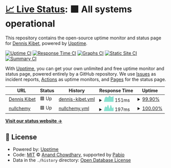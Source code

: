 # [📈 Live Status](https://DennisRono.github.io/upkibz): <!--live status--> **🟩 All systems operational**

This repository contains the open-source uptime monitor and status page for [Dennis Kibet](https://denniskibet.com), powered by [Upptime](https://github.com/upptime/upptime).

[![Uptime CI](https://github.com/DennisRono/upkibz/workflows/Uptime%20CI/badge.svg)](https://github.com/DennisRono/upkibz/actions?query=workflow%3A%22Uptime+CI%22)
[![Response Time CI](https://github.com/DennisRono/upkibz/workflows/Response%20Time%20CI/badge.svg)](https://github.com/DennisRono/upkibz/actions?query=workflow%3A%22Response+Time+CI%22)
[![Graphs CI](https://github.com/DennisRono/upkibz/workflows/Graphs%20CI/badge.svg)](https://github.com/DennisRono/upkibz/actions?query=workflow%3A%22Graphs+CI%22)
[![Static Site CI](https://github.com/DennisRono/upkibz/workflows/Static%20Site%20CI/badge.svg)](https://github.com/DennisRono/upkibz/actions?query=workflow%3A%22Static+Site+CI%22)
[![Summary CI](https://github.com/DennisRono/upkibz/workflows/Summary%20CI/badge.svg)](https://github.com/DennisRono/upkibz/actions?query=workflow%3A%22Summary+CI%22)

With [Upptime](https://upptime.js.org), you can get your own unlimited and free uptime monitor and status page, powered entirely by a GitHub repository. We use [Issues](https://github.com/DennisRono/upkibz/issues) as incident reports, [Actions](https://github.com/DennisRono/upkibz/actions) as uptime monitors, and [Pages](https://DennisRono.github.io/upkibz) for the status page.

<!--start: status pages-->
<!-- This summary is generated by Upptime (https://github.com/upptime/upptime) -->
<!-- Do not edit this manually, your changes will be overwritten -->
<!-- prettier-ignore -->
| URL | Status | History | Response Time | Uptime |
| --- | ------ | ------- | ------------- | ------ |
| <img alt="" src="https://icons.duckduckgo.com/ip3/denniskibet.com.ico" height="13"> [Dennis Kibet](https://denniskibet.com) | 🟩 Up | [dennis-kibet.yml](https://github.com/DennisRono/upkibz/commits/HEAD/history/dennis-kibet.yml) | <details><summary><img alt="Response time graph" src="./graphs/dennis-kibet/response-time-week.png" height="20"> 151ms</summary><br><a href="https://DennisRono.github.io/upkibz/history/dennis-kibet"><img alt="Response time 162" src="https://img.shields.io/endpoint?url=https%3A%2F%2Fraw.githubusercontent.com%2FDennisRono%2Fupkibz%2FHEAD%2Fapi%2Fdennis-kibet%2Fresponse-time.json"></a><br><a href="https://DennisRono.github.io/upkibz/history/dennis-kibet"><img alt="24-hour response time 178" src="https://img.shields.io/endpoint?url=https%3A%2F%2Fraw.githubusercontent.com%2FDennisRono%2Fupkibz%2FHEAD%2Fapi%2Fdennis-kibet%2Fresponse-time-day.json"></a><br><a href="https://DennisRono.github.io/upkibz/history/dennis-kibet"><img alt="7-day response time 151" src="https://img.shields.io/endpoint?url=https%3A%2F%2Fraw.githubusercontent.com%2FDennisRono%2Fupkibz%2FHEAD%2Fapi%2Fdennis-kibet%2Fresponse-time-week.json"></a><br><a href="https://DennisRono.github.io/upkibz/history/dennis-kibet"><img alt="30-day response time 165" src="https://img.shields.io/endpoint?url=https%3A%2F%2Fraw.githubusercontent.com%2FDennisRono%2Fupkibz%2FHEAD%2Fapi%2Fdennis-kibet%2Fresponse-time-month.json"></a><br><a href="https://DennisRono.github.io/upkibz/history/dennis-kibet"><img alt="1-year response time 162" src="https://img.shields.io/endpoint?url=https%3A%2F%2Fraw.githubusercontent.com%2FDennisRono%2Fupkibz%2FHEAD%2Fapi%2Fdennis-kibet%2Fresponse-time-year.json"></a></details> | <details><summary><a href="https://DennisRono.github.io/upkibz/history/dennis-kibet">99.90%</a></summary><a href="https://DennisRono.github.io/upkibz/history/dennis-kibet"><img alt="All-time uptime 99.98%" src="https://img.shields.io/endpoint?url=https%3A%2F%2Fraw.githubusercontent.com%2FDennisRono%2Fupkibz%2FHEAD%2Fapi%2Fdennis-kibet%2Fuptime.json"></a><br><a href="https://DennisRono.github.io/upkibz/history/dennis-kibet"><img alt="24-hour uptime 99.29%" src="https://img.shields.io/endpoint?url=https%3A%2F%2Fraw.githubusercontent.com%2FDennisRono%2Fupkibz%2FHEAD%2Fapi%2Fdennis-kibet%2Fuptime-day.json"></a><br><a href="https://DennisRono.github.io/upkibz/history/dennis-kibet"><img alt="7-day uptime 99.90%" src="https://img.shields.io/endpoint?url=https%3A%2F%2Fraw.githubusercontent.com%2FDennisRono%2Fupkibz%2FHEAD%2Fapi%2Fdennis-kibet%2Fuptime-week.json"></a><br><a href="https://DennisRono.github.io/upkibz/history/dennis-kibet"><img alt="30-day uptime 99.98%" src="https://img.shields.io/endpoint?url=https%3A%2F%2Fraw.githubusercontent.com%2FDennisRono%2Fupkibz%2FHEAD%2Fapi%2Fdennis-kibet%2Fuptime-month.json"></a><br><a href="https://DennisRono.github.io/upkibz/history/dennis-kibet"><img alt="1-year uptime 99.98%" src="https://img.shields.io/endpoint?url=https%3A%2F%2Fraw.githubusercontent.com%2FDennisRono%2Fupkibz%2FHEAD%2Fapi%2Fdennis-kibet%2Fuptime-year.json"></a></details>
| <img alt="" src="https://icons.duckduckgo.com/ip3/nullchemy.com.ico" height="13"> [nullchemy](https://nullchemy.com) | 🟩 Up | [nullchemy.yml](https://github.com/DennisRono/upkibz/commits/HEAD/history/nullchemy.yml) | <details><summary><img alt="Response time graph" src="./graphs/nullchemy/response-time-week.png" height="20"> 197ms</summary><br><a href="https://DennisRono.github.io/upkibz/history/nullchemy"><img alt="Response time 171" src="https://img.shields.io/endpoint?url=https%3A%2F%2Fraw.githubusercontent.com%2FDennisRono%2Fupkibz%2FHEAD%2Fapi%2Fnullchemy%2Fresponse-time.json"></a><br><a href="https://DennisRono.github.io/upkibz/history/nullchemy"><img alt="24-hour response time 181" src="https://img.shields.io/endpoint?url=https%3A%2F%2Fraw.githubusercontent.com%2FDennisRono%2Fupkibz%2FHEAD%2Fapi%2Fnullchemy%2Fresponse-time-day.json"></a><br><a href="https://DennisRono.github.io/upkibz/history/nullchemy"><img alt="7-day response time 197" src="https://img.shields.io/endpoint?url=https%3A%2F%2Fraw.githubusercontent.com%2FDennisRono%2Fupkibz%2FHEAD%2Fapi%2Fnullchemy%2Fresponse-time-week.json"></a><br><a href="https://DennisRono.github.io/upkibz/history/nullchemy"><img alt="30-day response time 175" src="https://img.shields.io/endpoint?url=https%3A%2F%2Fraw.githubusercontent.com%2FDennisRono%2Fupkibz%2FHEAD%2Fapi%2Fnullchemy%2Fresponse-time-month.json"></a><br><a href="https://DennisRono.github.io/upkibz/history/nullchemy"><img alt="1-year response time 171" src="https://img.shields.io/endpoint?url=https%3A%2F%2Fraw.githubusercontent.com%2FDennisRono%2Fupkibz%2FHEAD%2Fapi%2Fnullchemy%2Fresponse-time-year.json"></a></details> | <details><summary><a href="https://DennisRono.github.io/upkibz/history/nullchemy">100.00%</a></summary><a href="https://DennisRono.github.io/upkibz/history/nullchemy"><img alt="All-time uptime 100.00%" src="https://img.shields.io/endpoint?url=https%3A%2F%2Fraw.githubusercontent.com%2FDennisRono%2Fupkibz%2FHEAD%2Fapi%2Fnullchemy%2Fuptime.json"></a><br><a href="https://DennisRono.github.io/upkibz/history/nullchemy"><img alt="24-hour uptime 100.00%" src="https://img.shields.io/endpoint?url=https%3A%2F%2Fraw.githubusercontent.com%2FDennisRono%2Fupkibz%2FHEAD%2Fapi%2Fnullchemy%2Fuptime-day.json"></a><br><a href="https://DennisRono.github.io/upkibz/history/nullchemy"><img alt="7-day uptime 100.00%" src="https://img.shields.io/endpoint?url=https%3A%2F%2Fraw.githubusercontent.com%2FDennisRono%2Fupkibz%2FHEAD%2Fapi%2Fnullchemy%2Fuptime-week.json"></a><br><a href="https://DennisRono.github.io/upkibz/history/nullchemy"><img alt="30-day uptime 100.00%" src="https://img.shields.io/endpoint?url=https%3A%2F%2Fraw.githubusercontent.com%2FDennisRono%2Fupkibz%2FHEAD%2Fapi%2Fnullchemy%2Fuptime-month.json"></a><br><a href="https://DennisRono.github.io/upkibz/history/nullchemy"><img alt="1-year uptime 100.00%" src="https://img.shields.io/endpoint?url=https%3A%2F%2Fraw.githubusercontent.com%2FDennisRono%2Fupkibz%2FHEAD%2Fapi%2Fnullchemy%2Fuptime-year.json"></a></details>

<!--end: status pages-->

[**Visit our status website →**](https://DennisRono.github.io/upkibz)

## 📄 License

- Powered by: [Upptime](https://github.com/upptime/upptime)
- Code: [MIT](./LICENSE) © [Anand Chowdhary](https://anandchowdhary.com), supported by [Pabio](https://pabio.com)
- Data in the `./history` directory: [Open Database License](https://opendatacommons.org/licenses/odbl/1-0/)
